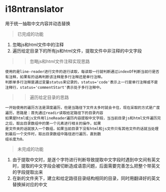 # i18ntranslator
用于统一抽取中文内容并动态替换
>已完成的功能
<ol>
  <li>忽略js和html文件中的注释</li>
  <li>遍历给定目录下的所有js和html文件，提取文件中非注释的中文字段</li>
</ol>

>>忽略js和html文件注释实现思路

    使用的是line-reader进行文件的逐行读取，每读取一行就判断通过indexOf判断当前行是否有注释，如果有的话再判断该注释是多行注释还是单行注释。
    判断单多行注释是通过变量status来记录的，status='code'表示上一行是单行注释或不是注释行，status='commentStart'表示处于多行注释中。
    
>>遍历给定目录的思路

    一开始使用的遍历方法是深度遍历，但是当路径下文件太多时就会卡住，现在采取的方式是广度遍历，思路是：首先通过readir读取给定路径下的目录内容
    如果是html或js文件用lineReader遍历内容提取中文字段，当当前目录js和html文件遍历完之后，取出目录数组中的第一个元素进行相关的操作，如果
    是文件夹的话就放入一个数组，如果当前目录下没有html和js文件只有其他文件的话就当处理到最后一个文件时，取出目录数组中路径进行遍历，直到数
    组长度为0。
    
 >未完成的功能
 
 <ol>
   <li>由于提取中文时，是逐个字符进行判断导致提取中文字段时遇到中文间有英文时，提取的中文字段会被切断造成语意问题，后面需要完善怎么把整个带英文
   的字段提取出来</li>
   <li>在新的文件夹下，建立和给定路径目录结构相同的目录，同时用翻译好的英文替换掉对应的中文</li>
 </ol>
    
